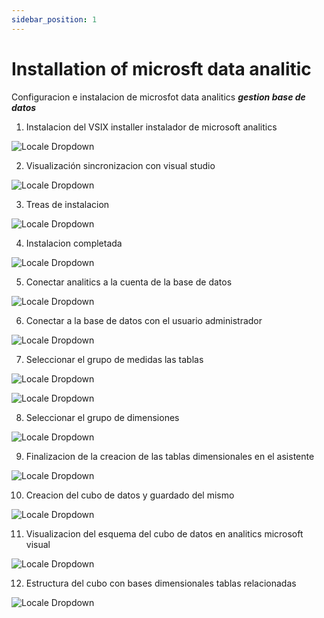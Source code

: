 ```yaml
---
sidebar_position: 1
---
```


# Installation of microsft data analitic
Configuracion e instalacion de microsfot data analitics ***gestion base de datos***

1.	Instalacion del VSIX installer instalador de microsoft analitics

![Locale Dropdown](./img/image1.png)

2.	 Visualización sincronizacion con visual studio

![Locale Dropdown](./img/image2.png)

3.	 Treas  de instalacion

![Locale Dropdown](./img/image3.png)

4.	 Instalacion completada

![Locale Dropdown](./img/image4.png)

5.	 Conectar analitics a la cuenta de la base de datos

![Locale Dropdown](./img/image5.png)

6.	 Conectar a la base de datos con el usuario administrador

![Locale Dropdown](./img/image6.png)

7.	 Seleccionar el grupo de medidas las tablas

![Locale Dropdown](./img/image7.png)

![Locale Dropdown](./img/image8.png)

8.	 Seleccionar el grupo de dimensiones

![Locale Dropdown](./img/image9.png)

9.   Finalizacion de la creacion de las tablas dimensionales en el asistente

![Locale Dropdown](./img/image10.png)

10.   Creacion del cubo de datos y guardado del mismo

![Locale Dropdown](./img/image11.png)

11.   Visualizacion del esquema del cubo de datos en analitics microsoft visual

![Locale Dropdown](./img/image12.png)

12.   Estructura del cubo con bases dimensionales tablas relacionadas

![Locale Dropdown](./img/image13.png)